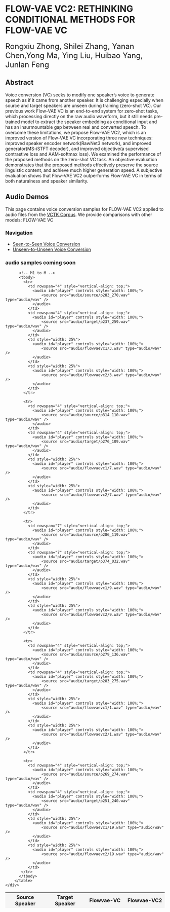 # FLOW-VAE VC2: RETHINKING CONDITIONAL METHODS FOR FLOW-VAE VC

<font size="5">Rongxiu Zhong, Shilei Zhang, Yanan Chen,Yong Ma, Ying Liu, Huibao Yang, Junlan Feng </font>

## Abstract

Voice conversion (VC) seeks to modify one speaker’s voice to generate speech as if it came from another speaker. It is challenging especially when source and target speakers are unseen during training (zero-shot VC). Our previous work Flow-VAE VC is an end-to-end system for zero-shot tasks, which processing directly on the raw audio waveform, but it still needs pre-trained model to extract the speaker embedding as conditional input and has an insurmountable gap between real and converted speech. To overcome these limitations, we propose Flow-VAE VC2, which is an improved version of Flow-VAE VC incorporating three new techniques: improved speaker encoder network(RawNet3 network), and improved generator(MS-iSTFT decoder), and improved objective(a supervised contrastive loss and AAM-softmax loss). We examined the performance of the proposed methods on the zero-shot VC task. An objective evaluation demonstrates that the proposed methods effectively preserve the source linguistic content, and  achieve much higher generation speed. A subjective evaluation shows that Flow-VAE VC2 outperforms Flow-VAE VC in terms of both naturalness and speaker similarity.

<p></p>

## Audio Demos

This page contains voice conversion samples for FLOW-VAE VC2 applied to audio files from the [VCTK Corpus](https://datashare.ed.ac.uk/handle/10283/3443).
We provide comparisons with other models: FLOW-VAE VC


### Navigation

* [Seen-to-Seen Voice Conversion](#seen-to-seen-voice-conversion)
* [Unseen-to-Unseen Voice Conversion](#unseen-to-unseen-voice-conversion)

<p></p>

### audio samples coming soon
<!-- Source: M1 -->
<div class="row">
    <div class="col-12 ml-auto">
        <table class="table table-responsive align-content-left" style="background-color: whitesmoke; display: table;">
          <thead>
            <tr>
              <th style="width: 25%">Source Speaker</th>
              <th style="width: 25%">Target Speaker</th>
              <th style="width: 25%">Flowvae-VC</th>
              <th style="width: 25%">Flowvae-VC2</th>
            </tr>
          </thead>
          
          <!-- M1 to M -->
          <tbody>
            <tr>
              <td rowspan="4" style="vertical-align: top;">
                <audio id="player" controls style="width: 100%;">
                    <source src="audio/source/p283_270.wav" type="audio/wav" />
                </audio>
              </td>
              <td rowspan="4" style="vertical-align: top;">
                <audio id="player" controls style="width: 100%;">
                    <source src="audio/target/p237_259.wav" type="audio/wav" />
                </audio>
              </td>
              <td style="width: 25%">
                <audio id="player" controls style="width: 100%;">
                    <source src="audio/flowvaevc1/3.wav" type="audio/wav" />
                </audio>
              </td>
              <td style="width: 25%">
                <audio id="player" controls style="width: 100%;">
                    <source src="audio/flowvaevc2/3.wav" type="audio/wav" />
                </audio>
              </td>
            </tr>

            <tr>
              <td rowspan="4" style="vertical-align: top;">
                <audio id="player" controls style="width: 100%;">
                    <source src="audio/source/p314_110.wav" type="audio/wav" />
                </audio>
              </td>
              <td rowspan="4" style="vertical-align: top;">
                <audio id="player" controls style="width: 100%;">
                    <source src="audio/target/p276_109.wav" type="audio/wav" />
                </audio>
              </td>
              <td style="width: 25%">
                <audio id="player" controls style="width: 100%;">
                    <source src="audio/flowvaevc1/7.wav" type="audio/wav" />
                </audio>
              </td>
              <td style="width: 25%">
                <audio id="player" controls style="width: 100%;">
                    <source src="audio/flowvaevc2/7.wav" type="audio/wav" />
                </audio>
              </td>
            </tr>

            <tr>
              <td rowspan="7" style="vertical-align: top;">
                <audio id="player" controls style="width: 100%;">
                    <source src="audio/source/p286_119.wav" type="audio/wav" />
                </audio>
              </td>
              <td rowspan="7" style="vertical-align: top;">
                <audio id="player" controls style="width: 100%;">
                    <source src="audio/target/p374_032.wav" type="audio/wav" />
                </audio>
              </td>
              <td style="width: 25%">
                <audio id="player" controls style="width: 100%;">
                    <source src="audio/flowvaevc1/9.wav" type="audio/wav" />
                </audio>
              </td>
              <td style="width: 25%">
                <audio id="player" controls style="width: 100%;">
                    <source src="audio/flowvaevc2/9.wav" type="audio/wav" />
                </audio>
              </td>
            </tr>

            <tr>
              <td rowspan="4" style="vertical-align: top;">
                <audio id="player" controls style="width: 100%;">
                    <source src="audio/source/p279_136.wav" type="audio/wav" />
                </audio>
              </td>
              <td rowspan="4" style="vertical-align: top;">
                <audio id="player" controls style="width: 100%;">
                    <source src="audio/target/p283_275.wav" type="audio/wav" />
                </audio>
              </td>
              <td style="width: 25%">
                <audio id="player" controls style="width: 100%;">
                    <source src="audio/flowvaevc1/1.wav" type="audio/wav" />
                </audio>
              </td>
              <td style="width: 25%">
                <audio id="player" controls style="width: 100%;">
                    <source src="audio/flowvaevc2/1.wav" type="audio/wav" />
                </audio>
              </td>
            </tr>

            <tr>
              <td rowspan="4" style="vertical-align: top;">
                <audio id="player" controls style="width: 100%;">
                    <source src="audio/source/p269_274.wav" type="audio/wav" />
                </audio>
              </td>
              <td rowspan="4" style="vertical-align: top;">
                <audio id="player" controls style="width: 100%;">
                    <source src="audio/target/p251_240.wav" type="audio/wav" />
                </audio>
              </td>
              <td style="width: 25%">
                <audio id="player" controls style="width: 100%;">
                    <source src="audio/flowvaevc1/19.wav" type="audio/wav" />
                </audio>
              </td>
              <td style="width: 25%">
                <audio id="player" controls style="width: 100%;">
                    <source src="audio/flowvaevc2/19.wav" type="audio/wav" />
                </audio>
              </td>
           </tr>
          </tbody>
        </table>
    </div>
</div>

<p></p>
